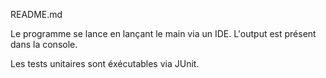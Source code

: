 
README.md

Le programme se lance en lançant le main via un IDE.
L'output est présent dans la console.

Les tests unitaires sont éxécutables via JUnit.